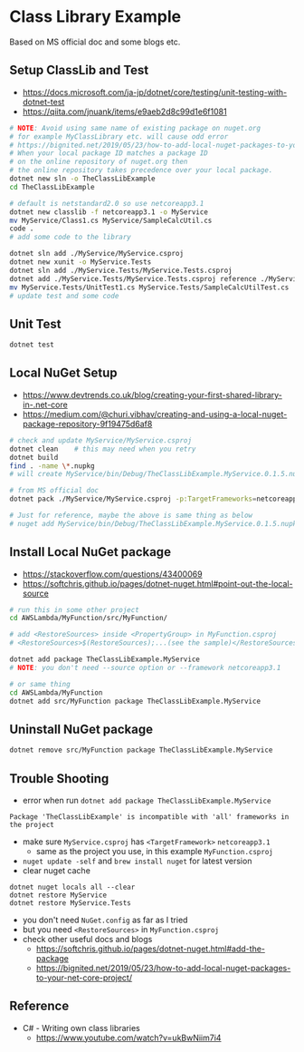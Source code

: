 # Class Library Example

Based on MS official doc and some blogs etc.


## Setup ClassLib and Test

* https://docs.microsoft.com/ja-jp/dotnet/core/testing/unit-testing-with-dotnet-test
* https://qiita.com/jnuank/items/e9aeb2d8c99d1e6f1081

```bash
# NOTE: Avoid using same name of existing package on nuget.org
# for example MyClassLibrary etc. will cause odd error
# https://bignited.net/2019/05/23/how-to-add-local-nuget-packages-to-your-net-core-project/
# When your local package ID matches a package ID
# on the online repository of nuget.org then
# the online repository takes precedence over your local package.
dotnet new sln -o TheClassLibExample
cd TheClassLibExample

# default is netstandard2.0 so use netcoreapp3.1
dotnet new classlib -f netcoreapp3.1 -o MyService
mv MyService/Class1.cs MyService/SampleCalcUtil.cs
code .
# add some code to the library

dotnet sln add ./MyService/MyService.csproj
dotnet new xunit -o MyService.Tests
dotnet sln add ./MyService.Tests/MyService.Tests.csproj
dotnet add ./MyService.Tests/MyService.Tests.csproj reference ./MyService/MyService.csproj
mv MyService.Tests/UnitTest1.cs MyService.Tests/SampleCalcUtilTest.cs
# update test and some code
```


## Unit Test

```bash
dotnet test
```


## Local NuGet Setup

* https://www.devtrends.co.uk/blog/creating-your-first-shared-library-in-.net-core
* https://medium.com/@churi.vibhav/creating-and-using-a-local-nuget-package-repository-9f19475d6af8

```bash
# check and update MyService/MyService.csproj
dotnet clean    # this may need when you retry
dotnet build
find . -name \*.nupkg
# will create MyService/bin/Debug/TheClassLibExample.MyService.0.1.5.nupkg

# from MS official doc
dotnet pack ./MyService/MyService.csproj -p:TargetFrameworks=netcoreapp3.1 --output ../LocalNuGetRepo

# Just for reference, maybe the above is same thing as below
# nuget add MyService/bin/Debug/TheClassLibExample.MyService.0.1.5.nupkg -source ../LocalNuGetRepo
```


## Install Local NuGet package

* https://stackoverflow.com/questions/43400069
* https://softchris.github.io/pages/dotnet-nuget.html#point-out-the-local-source

```bash
# run this in some other project
cd AWSLambda/MyFunction/src/MyFunction/

# add <RestoreSources> inside <PropertyGroup> in MyFunction.csproj
# <RestoreSources>$(RestoreSources);...(see the sample)</RestoreSources>

dotnet add package TheClassLibExample.MyService
# NOTE: you don't need --source option or --framework netcoreapp3.1

# or same thing
cd AWSLambda/MyFunction
dotnet add src/MyFunction package TheClassLibExample.MyService
```


## Uninstall NuGet package

```bash
dotnet remove src/MyFunction package TheClassLibExample.MyService
```


## Trouble Shooting

* error when run `dotnet add package TheClassLibExample.MyService`

```
Package 'TheClassLibExample' is incompatible with 'all' frameworks in the project
```

* make sure `MyService.csproj` has `<TargetFramework>` `netcoreapp3.1`
  - same as the project you use, in this example `MyFunction.csproj`
* `nuget update -self` and `brew install nuget` for latest version
* clear nuget cache

```
dotnet nuget locals all --clear
dotnet restore MyService
dotnet restore MyService.Tests
```

* you don't need `NuGet.config` as far as I tried
* but you need `<RestoreSources>` in `MyFunction.csproj`
* check other useful docs and blogs
  - https://softchris.github.io/pages/dotnet-nuget.html#add-the-package
  - https://bignited.net/2019/05/23/how-to-add-local-nuget-packages-to-your-net-core-project/


## Reference

* C# - Writing own class libraries
  - https://www.youtube.com/watch?v=ukBwNiim7i4
